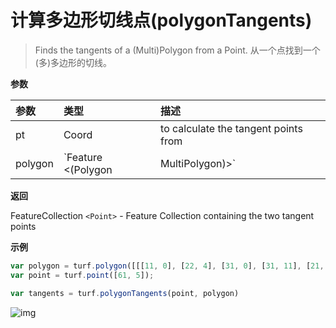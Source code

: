 # 计算多边形切线点(polygonTangents)

> Finds the tangents of a (Multi)Polygon from a Point.
> 从一个点找到一个(多)多边形的切线。

**参数**

| 参数    | 类型                               | 描述                                 |
| :------ | :--------------------------------- | :----------------------------------- |
| pt      | Coord                              | to calculate the tangent points from |
| polygon | `Feature <(Polygon|MultiPolygon)>` | to get tangents from                 |

**返回**

FeatureCollection `<Point>` - Feature Collection containing the two tangent points

**示例**

```js
var polygon = turf.polygon([[[11, 0], [22, 4], [31, 0], [31, 11], [21, 15], [11, 11], [11, 0]]]);
var point = turf.point([61, 5]);

var tangents = turf.polygonTangents(point, polygon)
```



![img](https://pzy-images.oss-cn-hangzhou.aliyuncs.com/img/polygonTangents.b465321f.webp)